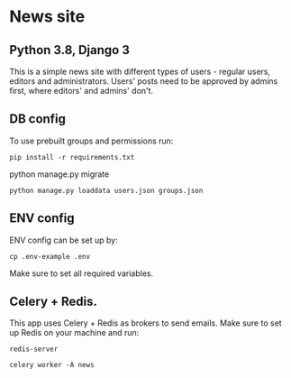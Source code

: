 # News site
## Python 3.8, Django 3

This is a simple news site with different types of users - regular users, editors and administrators.
Users' posts need to be approved by admins first, where editors' and admins' don't.
## DB config
To use prebuilt groups and permissions run:
```
pip install -r requirements.txt
```
python manage.py migrate
```
python manage.py loaddata users.json groups.json
```

## ENV config
ENV config can be set up by:
```
cp .env-example .env
```
Make sure to set all required variables.

## Celery + Redis.
This app uses Celery + Redis as brokers to send emails. Make sure to set up Redis
on your machine and run:
```
redis-server
```
```
celery worker -A news
```
